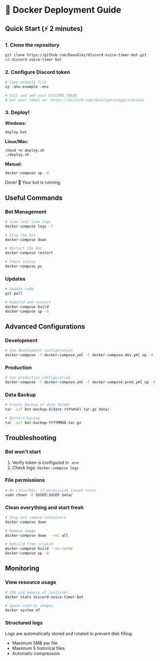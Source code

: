 # 🐳 Docker Deployment Guide

## Quick Start (⚡ 2 minutes)

### 1. Clone the repository

```bash
git clone https://github.com/DanoGlez/discord-voice-timer-bot.git
cd discord-voice-timer-bot
```

### 2. Configure Discord token

```bash
# Copy example file
cp .env.example .env

# Edit and add your DISCORD_TOKEN
# Get your token at: https://discord.com/developers/applications
```

### 3. Deploy!

**Windows:**

```cmd
deploy.bat
```

**Linux/Mac:**

```bash
chmod +x deploy.sh
./deploy.sh
```

**Manual:**

```bash
docker-compose up -d
```

Done! 🎉 Your bot is running.

## Useful Commands

### Bot Management

```bash
# View real-time logs
docker-compose logs -f

# Stop the bot
docker-compose down

# Restart the bot
docker-compose restart

# Check status
docker-compose ps
```

### Updates

```bash
# Update code
git pull

# Rebuild and restart
docker-compose build
docker-compose up -d
```

## Advanced Configurations

### Development

```bash
# Use development configuration
docker-compose -f docker-compose.yml -f docker-compose.dev.yml up -d
```

### Production

```bash
# Use production configuration
docker-compose -f docker-compose.yml -f docker-compose.prod.yml up -d
```

### Data Backup

```bash
# Create backup of data folder
tar -czf bot-backup-$(date +%Y%m%d).tar.gz data/

# Restore backup
tar -xzf bot-backup-YYYYMMDD.tar.gz
```

## Troubleshooting

### Bot won't start

1. Verify token is configured in `.env`
2. Check logs: `docker-compose logs`

### File permissions

```bash
# On Linux/Mac, if permission issues occur
sudo chown -R $USER:$USER data/
```

### Clean everything and start fresh

```bash
# Stop and remove containers
docker-compose down

# Remove image
docker-compose down --rmi all

# Rebuild from scratch
docker-compose build --no-cache
docker-compose up -d
```

## Monitoring

### View resource usage

```bash
# CPU and memory of container
docker stats discord-voice-timer-bot

# Space used by images
docker system df
```

### Structured logs

Logs are automatically stored and rotated to prevent disk filling:

- Maximum 5MB per file
- Maximum 5 historical files
- Automatic compression
